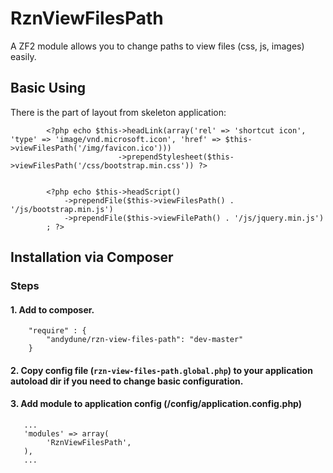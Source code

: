 RznViewFilesPath
================

A ZF2 module allows you to change paths to view files (css, js, images) easily.

## Basic Using

There is the part of layout from skeleton application:

```	
        <?php echo $this->headLink(array('rel' => 'shortcut icon', 'type' => 'image/vnd.microsoft.icon', 'href' => $this->viewFilesPath('/img/favicon.ico')))
                        ->prependStylesheet($this->viewFilesPath('/css/bootstrap.min.css')) ?>


        <?php echo $this->headScript()
            ->prependFile($this->viewFilesPath() . '/js/bootstrap.min.js')
            ->prependFile($this->viewFilePath() . '/js/jquery.min.js')
        ; ?>
```

## Installation via Composer

### Steps 

#### 1. Add to composer.
```
    "require" : {
        "andydune/rzn-view-files-path": "dev-master"
    }
```

#### 2. Copy config file (`rzn-view-files-path.global.php`) to your application autoload dir if you need to change basic configuration.

#### 3. Add module to application config (/config/application.config.php)
```
   ...
   'modules' => array(
        'RznViewFilesPath',
   ),
   ...
```
